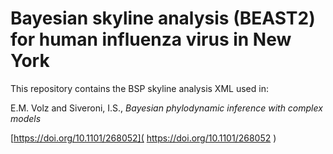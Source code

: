 # Bayesian skyline analysis (BEAST2) for human influenza virus in New York

This repository contains the BSP skyline analysis XML used in:

E.M. Volz and Siveroni, I.S., _Bayesian phylodynamic inference with complex models_

[https://doi.org/10.1101/268052]( https://doi.org/10.1101/268052 )

